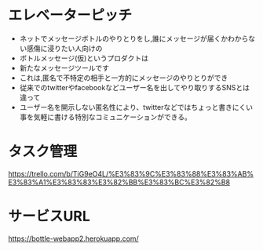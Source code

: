# エレベーターピッチ
* ネットでメッセージボトルのやりとりをし,誰にメッセージが届くかわからない感傷に浸りたい人向けの
* ボトルメッセージ(仮)というプロダクトは
* 新たなメッセージツールです
* これは,匿名で不特定の相手と一方的にメッセージのやりとりができ
* 従来でのtwitterやfacebookなどユーザー名を出してやり取りするSNSとは違って
* ユーザー名を開示しない匿名性により、twitterなどではちょっと書きにくい事を気軽に書ける特別なコミュニケーションができる。



# タスク管理
https://trello.com/b/TiG9eO4L/%E3%83%9C%E3%83%88%E3%83%AB%E3%83%A1%E3%83%83%E3%82%BB%E3%83%BC%E3%82%B8

# サービスURL
https://bottle-webapp2.herokuapp.com/
